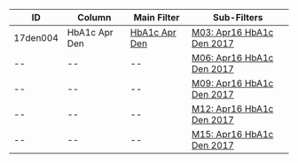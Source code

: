 ID | Column | Main Filter | Sub-Filters | 
-- | ------ | -------| -----------|
17den004| HbA1c Apr Den | [HbA1c Apr Den](https://github.com/Edward-Yao31/Salud-Y-Vida-Report/blob/master/main-filters/den/HbA1c%20Apr%20Den) | [M03: Apr16 HbA1c Den 2017](https://github.com/Edward-Yao31/Salud-Y-Vida-Report/blob/master/sub-filters/den/M03:%20Apr16%20HbA1c%20Den)
-- | --| --|[M06: Apr16 HbA1c Den 2017](https://github.com/Edward-Yao31/Salud-Y-Vida-Report/blob/master/sub-filters/den/M06:%20Apr16%20HbA1c%20Den)|
-- | --| --|[M09: Apr16 HbA1c Den 2017](https://github.com/Edward-Yao31/Salud-Y-Vida-Report/blob/master/sub-filters/den/M09:%20Apr16%20HbA1c%20Den)|
-- | --| --|[M12: Apr16 HbA1c Den 2017](https://github.com/Edward-Yao31/Salud-Y-Vida-Report/blob/master/sub-filters/den/M12:%20Apr16%20HbA1c%20Den)|
-- | --| --|[M15: Apr16 HbA1c Den 2017](https://github.com/Edward-Yao31/Salud-Y-Vida-Report/blob/master/sub-filters/den/M15:%20Apr16%20HbA1c%20Den)|
